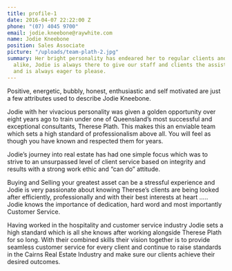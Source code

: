 ```yaml
---
title: profile-1
date: 2016-04-07 22:22:00 Z
phone: "(07) 4045 9700"
email: jodie.kneebone@raywhite.com
name: Jodie Kneebone
position: Sales Associate
picture: "/uploads/team-plath-2.jpg"
summary: Her bright personality has endeared her to regular clients and strangers
  alike, Jodie is always there to give our staff and clients the assistance they need
  and is always eager to please.
---
```


Positive, energetic, bubbly, honest, enthusiastic and self motivated are just a few attributes used to describe Jodie Kneebone. 

Jodie with her vivacious personality was given a golden opportunity over eight years ago to train under one of Queensland’s most successful and exceptional consultants, Therese Plath. This makes this an enviable team which sets a high standard of professionalism above all. You will feel as though you have known and respected them for years. 

Jodie’s journey into real estate has had one simple focus which was to strive to an unsurpassed level of client service based on integrity and results with a strong work ethic and “can do” attitude. 

Buying and Selling your greatest asset can be a stressful experience and Jodie is very passionate about knowing Therese’s clients are being looked after efficiently, professionally and with their best interests at heart ….. Jodie knows the importance of dedication, hard word and most importantly Customer Service. 

Having worked in the hospitality and customer service industry Jodie sets a high standard which is all she knows after working alongside Therese Plath for so long. With their combined skills their vision together is to provide seamless customer service for every client and continue to raise standards in the Cairns Real Estate Industry and make sure our clients achieve their desired outcomes.
